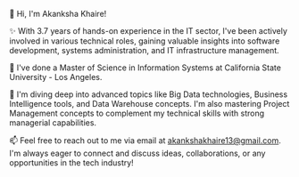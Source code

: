 👋 Hi, I'm Akanksha Khaire!

✨ With 3.7 years of hands-on experience in the IT sector, I've been actively involved in various technical roles, gaining valuable insights into software development, systems administration, and IT infrastructure management.

🌱 I've done a Master of Science in Information Systems at California State University - Los Angeles.

🌱 I'm diving deep into advanced topics like Big Data technologies, Business Intelligence tools, and Data Warehouse concepts. I'm also mastering Project Management concepts to complement my technical skills with strong managerial capabilities.

📫 Feel free to reach out to me via email at akankshakhaire13@gmail.com. I'm always eager to connect and discuss ideas, collaborations, or any opportunities in the tech industry!
